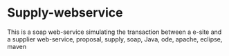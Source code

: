 # Supply-webservice
This is a soap web-service simulating the transaction between a e-site and a supplier
web-service, proposal, supply, soap, Java, ode, apache, eclipse, maven
